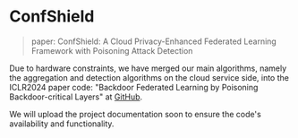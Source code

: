 # ConfShield
> paper: ConfShield: A Cloud Privacy-Enhanced Federated Learning Framework with Poisoning Attack Detection

Due to hardware constraints, we have merged our main algorithms, namely the aggregation and detection algorithms on the cloud service side, into the ICLR2024 paper code: "Backdoor Federated Learning by Poisoning Backdoor-critical Layers" at [GitHub](https://github.com/zhmzm/Poisoning_Backdoor-critical_Layers_Attack).

We will upload the project documentation soon to ensure the code's availability and functionality.
